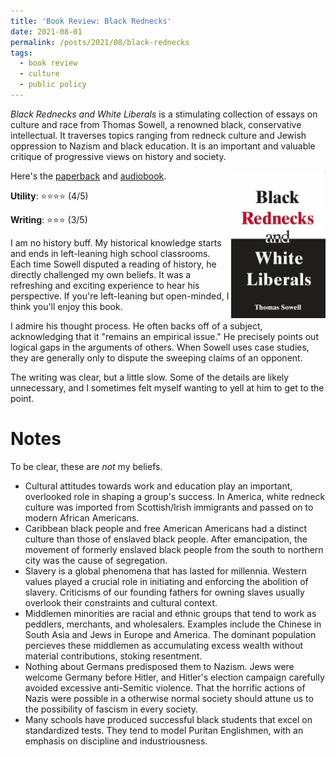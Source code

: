```yaml
---
title: 'Book Review: Black Rednecks'
date: 2021-08-01
permalink: /posts/2021/08/black-rednecks
tags:
  - book review
  - culture
  - public policy
---
```


*Black Rednecks and White Liberals* is a stimulating collection of essays on culture and race from Thomas Sowell, a renowned black, conservative intellectual. It traverses topics ranging from redneck culture and Jewish oppression to Nazism and black education. It is an important and valuable critique of progressive views on history and society.

<img align="right" width="30%" src="/images/books/black_rednecks.jpg">

Here's the [paperback](https://amzn.to/3jf5ENc) and [audiobook](https://amzn.to/3j8QCJ3).

**Utility**: ⭐⭐⭐⭐ (4/5)

**Writing**: ⭐⭐⭐ (3/5)

I am no history buff. My historical knowledge starts and ends in left-leaning high school classrooms. Each time Sowell disputed a reading of history, he directly challenged my own beliefs. It was a refreshing and exciting experience to hear his perspective. If you're left-leaning but open-minded, I think you'll enjoy this book.

I admire his thought process. He often backs off of a subject, acknowledging that it "remains an empirical issue." He precisely points out logical gaps in the arguments of others. When Sowell  uses case studies, they are generally only to dispute the sweeping claims of an opponent.

The writing was clear, but a little slow. Some of the details are likely unnecessary, and I sometimes felt myself wanting to yell at him to get to the point. 

Notes
===

To be clear, these are *not* my beliefs.

- Cultural attitudes towards work and education play an important, overlooked role in shaping a group's success. In America, white redneck culture was imported from Scottish/Irish immigrants and passed on to modern African Americans.
- Caribbean black people and free American Americans had a distinct culture than those of enslaved black people. After emancipation, the movement of formerly enslaved black people from the south to northern city was the cause of segregation.
- Slavery is a global phenomena that has lasted for millennia. Western values played a crucial role in initiating and enforcing the abolition of slavery. Criticisms of our founding fathers for owning slaves usually overlook their constraints and cultural context.
- Middlemen minorities are racial and ethnic groups that tend to work as peddlers, merchants, and wholesalers. Examples include the Chinese in South Asia and Jews in Europe and America. The dominant population percieves these middlemen as accumulating excess wealth without material contributions, stoking resentment.
- Nothing about Germans predisposed them to Nazism. Jews were welcome Germany before Hitler, and Hitler's election campaign carefully avoided excessive anti-Semitic violence. That the horrific actions of Nazis were possible in a otherwise normal society should attune us to the possibility of fascism in every society.
- Many schools have produced successful black students that excel on standardized tests. They tend to model Puritan Englishmen, with an emphasis on discipline and industriousness.